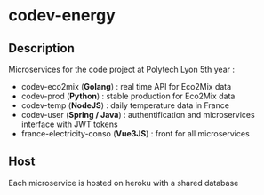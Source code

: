 # codev-energy

## Description

Microservices for the code project at Polytech Lyon 5th year :
- codev-eco2mix (**Golang**) : real time API for Eco2Mix data
- codev-prod (**Python**) : stable production for Eco2Mix data
- codev-temp (**NodeJS**) : daily temperature data in France
- codev-user (**Spring / Java**) : authentification and microservices interface with JWT tokens
- france-electricity-conso (**Vue3JS**) : front for all microservices

## Host

Each microservice is hosted on heroku with a shared database
